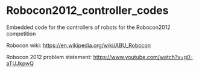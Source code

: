 # Robocon2012_controller_codes
Embedded code for the controllers of robots for the Robocon2012 competition

Robocon wiki: https://en.wikipedia.org/wiki/ABU_Robocon

Robocon 2012 problem statement: https://www.youtube.com/watch?v=g0-aTUJkpwQ
